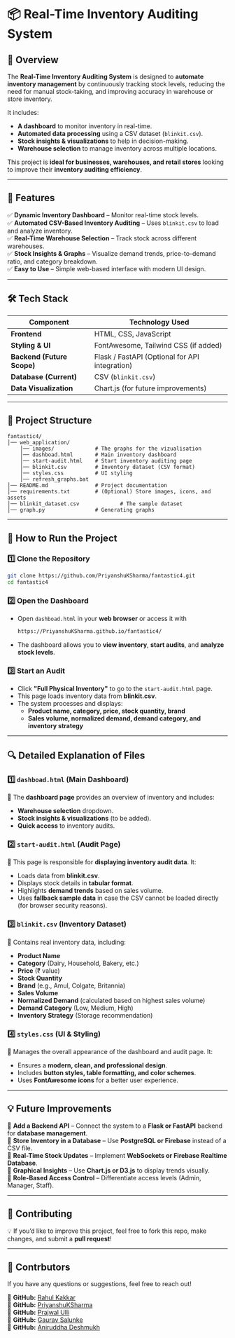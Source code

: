 # **📦 Real-Time Inventory Auditing System**  

## **📌 Overview**  
The **Real-Time Inventory Auditing System** is designed to **automate inventory management** by continuously tracking stock levels, reducing the need for manual stock-taking, and improving accuracy in warehouse or store inventory.  

It includes:  
- **A dashboard** to monitor inventory in real-time.  
- **Automated data processing** using a CSV dataset (`blinkit.csv`).  
- **Stock insights & visualizations** to help in decision-making.  
- **Warehouse selection** to manage inventory across multiple locations.  

This project is **ideal for businesses, warehouses, and retail stores** looking to improve their **inventory auditing efficiency**.  

---

## **🎯 Features**  
✅ **Dynamic Inventory Dashboard** – Monitor real-time stock levels.  
✅ **Automated CSV-Based Inventory Auditing** – Uses `blinkit.csv` to load and analyze inventory.  
✅ **Real-Time Warehouse Selection** – Track stock across different warehouses.  
✅ **Stock Insights & Graphs** – Visualize demand trends, price-to-demand ratio, and category breakdown.  
✅ **Easy to Use** – Simple web-based interface with modern UI design.  

---

## **🛠 Tech Stack**  
| Component  | Technology Used  |  
|------------|----------------|  
| **Frontend** | HTML, CSS, JavaScript |  
| **Styling & UI** | FontAwesome, Tailwind CSS (if added) |  
| **Backend (Future Scope)** | Flask / FastAPI (Optional for API integration) |  
| **Database (Current)** | CSV (`blinkit.csv`) |  
| **Data Visualization** | Chart.js (for future improvements) |  

---

## **📂 Project Structure**  

```
fantastic4/
│── web_application/
    │── images/             # The graphs for the vizualisation 
    │── dashboad.html       # Main inventory dashboard
    │── start-audit.html    # Start inventory auditing page
    │── blinkit.csv         # Inventory dataset (CSV format)
    │── styles.css          # UI styling
    │── refresh_graphs.bat
│── README.md               # Project documentation
│── requirements.txt        # (Optional) Store images, icons, and assets
│── blinkit_dataset.csv             # The sample dataset
│── graph.py                # Generating graphs

```

---

## **🚀 How to Run the Project**  

### **1️⃣ Clone the Repository**  
```bash
git clone https://github.com/PriyanshuKSharma/fantastic4.git
cd fantastic4
```

### **2️⃣ Open the Dashboard**  
- Open `dashboad.html` in your **web browser** or access it with
  
  ```bash
  https://PriyanshuKSharma.github.io/fantastic4/
  ```
- The dashboard allows you to **view inventory**, **start audits**, and **analyze stock levels**.  

### **3️⃣ Start an Audit**  
- Click **"Full Physical Inventory"** to go to the `start-audit.html` page.  
- This page loads inventory data from **blinkit.csv**.  
- The system processes and displays:  
  - **Product name, category, price, stock quantity, brand**  
  - **Sales volume, normalized demand, demand category, and inventory strategy**  

---

## **🔍 Detailed Explanation of Files**  

### **1️⃣ `dashboad.html` (Main Dashboard)**  
📌 The **dashboard page** provides an overview of inventory and includes:  
- **Warehouse selection** dropdown.  
- **Stock insights & visualizations** (to be added).  
- **Quick access** to inventory audits.  

### **2️⃣ `start-audit.html` (Audit Page)**  
📌 This page is responsible for **displaying inventory audit data**. It:  
- Loads data from **blinkit.csv**.  
- Displays stock details in **tabular format**.  
- Highlights **demand trends** based on sales volume.  
- Uses **fallback sample data** in case the CSV cannot be loaded directly (for browser security reasons).  

### **3️⃣ `blinkit.csv` (Inventory Dataset)**  
📌 Contains real inventory data, including:  
- **Product Name**  
- **Category** (Dairy, Household, Bakery, etc.)  
- **Price** (₹ value)  
- **Stock Quantity**  
- **Brand** (e.g., Amul, Colgate, Britannia)  
- **Sales Volume**  
- **Normalized Demand** (calculated based on highest sales volume)  
- **Demand Category** (Low, Medium, High)  
- **Inventory Strategy** (Storage recommendation)  

### **4️⃣ `styles.css` (UI & Styling)**  
📌 Manages the overall appearance of the dashboard and audit page. It:  
- Ensures a **modern, clean, and professional design**.  
- Includes **button styles, table formatting, and color schemes**.  
- Uses **FontAwesome icons** for a better user experience.  

---

## **💡 Future Improvements**  

🔹 **Add a Backend API** – Connect the system to a **Flask or FastAPI** backend for **database management**.  
🔹 **Store Inventory in a Database** – Use **PostgreSQL or Firebase** instead of a CSV file.  
🔹 **Real-Time Stock Updates** – Implement **WebSockets or Firebase Realtime Database**.  
🔹 **Graphical Insights** – Use **Chart.js or D3.js** to display trends visually.  
🔹 **Role-Based Access Control** – Differentiate access levels (Admin, Manager, Staff).  

---

## **🤝 Contributing**  
💡 If you’d like to improve this project, feel free to fork this repo, make changes, and submit a **pull request**!  

---

## **🔗 Contrbutors**  
If you have any questions or suggestions, feel free to reach out!  

📌 **GitHub:** [Rahul Kakkar](https://github.com/rahulkakkar01) <br>
📌 **GitHub:** [PriyanshuKSharma](https://github.com/PriyanshuKSharma) <br>
📌 **GitHub:** [Prajwal Ulli](https://github.com/PrajwalUlli)<br>
📌 **GitHub:** [Gaurav Salunke](https://github.com/Gaurav5442) <br>
📌 **GitHub:** [Aniruddha Deshmukh](https://github.com/ani9730)<br>
